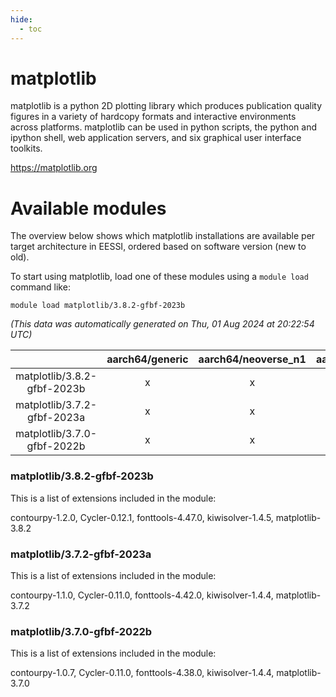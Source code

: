 ```yaml
---
hide:
  - toc
---
```


matplotlib
==========


matplotlib is a python 2D plotting library which produces publication quality figures in a variety of hardcopy formats and interactive environments across platforms. matplotlib can be used in python scripts, the python and ipython shell, web application servers, and six graphical user interface toolkits.

https://matplotlib.org
# Available modules


The overview below shows which matplotlib installations are available per target architecture in EESSI, ordered based on software version (new to old).

To start using matplotlib, load one of these modules using a `module load` command like:

```shell
module load matplotlib/3.8.2-gfbf-2023b
```

*(This data was automatically generated on Thu, 01 Aug 2024 at 20:22:54 UTC)*  

| |aarch64/generic|aarch64/neoverse_n1|aarch64/neoverse_v1|x86_64/generic|x86_64/amd/zen2|x86_64/amd/zen3|x86_64/amd/zen4|x86_64/intel/haswell|x86_64/intel/skylake_avx512|
| :---: | :---: | :---: | :---: | :---: | :---: | :---: | :---: | :---: | :---: |
|matplotlib/3.8.2-gfbf-2023b|x|x|x|x|x|x|x|x|x|
|matplotlib/3.7.2-gfbf-2023a|x|x|x|x|x|x|-|x|x|
|matplotlib/3.7.0-gfbf-2022b|x|x|x|x|x|x|-|x|x|


### matplotlib/3.8.2-gfbf-2023b

This is a list of extensions included in the module:

contourpy-1.2.0, Cycler-0.12.1, fonttools-4.47.0, kiwisolver-1.4.5, matplotlib-3.8.2

### matplotlib/3.7.2-gfbf-2023a

This is a list of extensions included in the module:

contourpy-1.1.0, Cycler-0.11.0, fonttools-4.42.0, kiwisolver-1.4.4, matplotlib-3.7.2

### matplotlib/3.7.0-gfbf-2022b

This is a list of extensions included in the module:

contourpy-1.0.7, Cycler-0.11.0, fonttools-4.38.0, kiwisolver-1.4.4, matplotlib-3.7.0